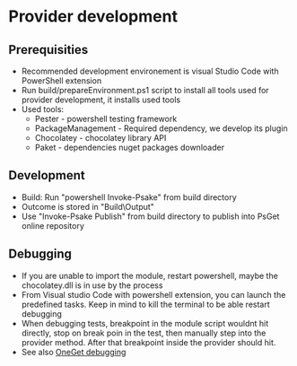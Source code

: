 # Provider development

## Prerequisities

* Recommended development environement is visual Studio Code with PowerShell extension
* Run build/prepareEnvironment.ps1 script to install all tools used for provider development, it installs used tools
* Used tools:
  * Pester - powershell testing framework
  * PackageManagement - Required dependency, we develop its plugin
  * Chocolatey - chocolatey library API
  * Paket - dependencies nuget packages downloader

## Development

* Build: Run "powershell Invoke-Psake" from build directory
* Outcome is stored in "Build\Output"
* Use "Invoke-Psake Publish" from build directory to publish into PsGet online repository

## Debugging

* If you are unable to import the module, restart powershell, maybe the chocolatey.dll is in use by the process
* From Visual studio Code with powershell extension, you can launch the predefined tasks. Keep in mind to kill the terminal to be able restart debugging
* When debugging tests, breakpoint in the module script wouldnt hit directly, stop on break poin in the test, then manually step into the provider method. After that breakpoint inside the provider should hit.
* See also [OneGet debugging](https://github.com/OneGet/oneget/blob/WIP/docs/writepowershellbasedprovider.md#debugging-your-provider)